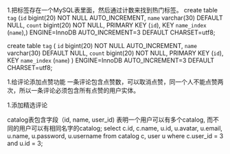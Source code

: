 1.把标签存在一个MySQL表里面，然后通过计数来找到热门标签。
create table `tag`
(`id` bigint(20) NOT NULL AUTO_INCREMENT,
`name` varchar(30) DEFAULT NULL,
`count` bigint(20) NOT NULL,
PRIMARY KEY (`id`),
KEY `name_index` (`name`),) ENGINE=InnoDB AUTO_INCREMENT=3 DEFAULT CHARSET=utf8;

create table `tag` (
`id` bigint(20) NOT NULL AUTO_INCREMENT,
`name` varchar(30) DEFAULT NULL,
`count` bigint(20) NOT NULL,
PRIMARY KEY (`id`),
KEY `name_index` (`name`)
) ENGINE=InnoDB AUTO_INCREMENT=3 DEFAULT CHARSET=utf8;

1.给评论添加点赞功能
一条评论包含点赞数，可以取消点赞，同一个人不能点赞两次，所以一条评论必须包含所有点赞的用户实体。


1.添加精选评论


catalog表包含字段（id, name, user_id) 表明一个用户可以有多个catalog, 而不同的用户可以有相同名字的catalog;
select
c.id, c.name, u.id, u.avatar, u.email, u.name, u.password, u.username
from catalog c, user u
where c.user_id = 3 and u.id = 3;
